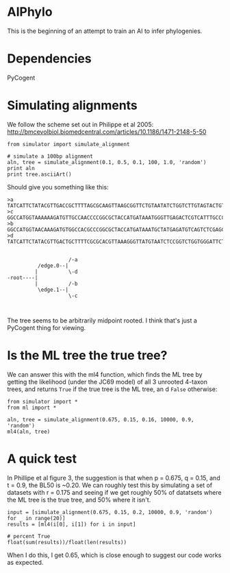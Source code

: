 # AIPhylo

This is the beginning of an attempt to train an AI to infer phylogenies. 

# Dependencies
PyCogent

# Simulating alignments

We follow the scheme set out in Philippe et al 2005: http://bmcevolbiol.biomedcentral.com/articles/10.1186/1471-2148-5-50

```{python}
from simulator import simulate_alignment

# simulate a 100bp alignment
aln, tree = simulate_alignment(0.1, 0.5, 0.1, 100, 1.0, 'random')
print aln
print tree.asciiArt()
```

Should give you something like this:

```
>a
TATCATTCTATACGTTGACCGCTTTTAGCGCAAGTTAAGCGGTTCTGTAATATCTGGTCTTGTAGTACTGTTACGAGGAGCTAGCTACCCTTTAGGGCTA
>c
GGCCATGGTAAAAAAGATGTTGCCAACCCCGGCGCTACCATGATAAATGGGTTGAGACTCGTCATTTGCCCGGATCAGGTTGTCGTCGCTGCCGACGACG
>b
GGCCATGGTAACAAAGATGTGGCCACGCCCGGCGCTACCATGATAAATGCTATGAGATGTCAGTCTCGAGCGGAAAGCGAGTCGCTACTTGCCCAGGCTT
>d
TATCATTCTATACGTTGACTGCTTTTCGCGCACGTTAAAGGGTTATGTAATCTCCGGTCTGGTGGGATTCTGAGGTCGGCAAGCCAAGCTTTTAGCGTCG


                    /-a
          /edge.0--|
         |          \-d
-root----|
         |          /-b
          \edge.1--|
                    \-c



```

The tree seems to be arbitrarily midpoint rooted. I think that's just a PyCogent thing for viewing.

# Is the ML tree the true tree?

We can answer this with the ml4 function, which finds the ML tree by getting the likelihood (under the JC69 model) of all 3 unrooted 4-taxon trees, and returns ```True``` if the true tree is the ML tree, an d ```False``` otherwise:

```
from simulator import *
from ml import *

aln, tree = simulate_alignment(0.675, 0.15, 0.16, 10000, 0.9, 'random')
ml4(aln, tree) 
```

# A quick test
In Phillipe et al figure 3, the suggestion is that when p = 0.675, q = 0.15, and t = 0.9, the BL50 is ~0.20. We can roughly test this by simulating a set of datasets with r = 0.175 and seeing if we get roughly 50% of datatsets where the ML tree is the true tree, and 50% where it isn't.

```
input = [simulate_alignment(0.675, 0.15, 0.2, 10000, 0.9, 'random') for _ in range(20)]
results = [ml4(i[0], i[1]) for i in input]

# percent True
float(sum(results))/float(len(results))
```

When I do this, I get 0.65, which is close enough to suggest our code works as expected.